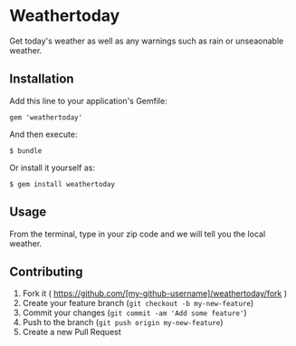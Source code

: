 # Weathertoday

Get today's weather as well as any warnings such as rain or unseaonable weather. 

## Installation

Add this line to your application's Gemfile:

    gem 'weathertoday'

And then execute:

    $ bundle

Or install it yourself as:

    $ gem install weathertoday

## Usage

From the terminal, type in your zip code and we will tell you the local weather.  

## Contributing

1. Fork it ( https://github.com/[my-github-username]/weathertoday/fork )
2. Create your feature branch (`git checkout -b my-new-feature`)
3. Commit your changes (`git commit -am 'Add some feature'`)
4. Push to the branch (`git push origin my-new-feature`)
5. Create a new Pull Request
